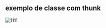 ## exemplo de classe com thunk


![1111](https://user-images.githubusercontent.com/63211449/112735976-1778ea80-8f2e-11eb-8627-4ffb881e41e7.png)